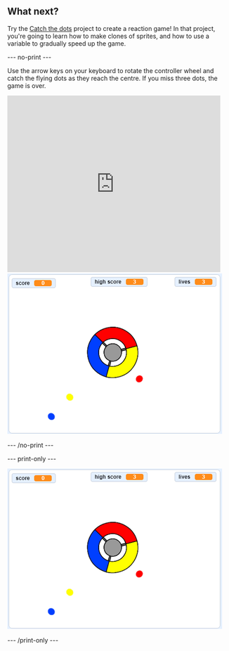 ## What next?

Try the [Catch the dots](https://projects.raspberrypi.org/en/projects/catch-the-dots?utm_source=pathway&utm_medium=whatnext&utm_campaign=projects) project to create a reaction game! In that project, you're going to learn how to make clones of sprites, and how to use a variable to gradually speed up the game.

--- no-print ---

Use the arrow keys on your keyboard to rotate the controller wheel and catch the flying dots as they reach the centre. If you miss three dots, the game is over.

<div class="scratch-preview">
  <iframe allowtransparency="true" width="485" height="402" src="https://scratch.mit.edu/projects/embed/252923761/?autostart=false" frameborder="0" scrolling="no"></iframe>
  <img src="images/dots-final.png">
</div>

--- /no-print ---

--- print-only ---

![Dots screenshot](images/dots-final.png)

--- /print-only ---
